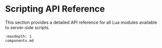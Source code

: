 # Scripting API Reference

This section provides a detailed API reference for all Lua modules available
to server-side scripts.

```{toctree}
:maxdepth: 1
components.md
```
